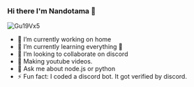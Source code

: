 ### Hi there I'm Nandotama 👋
![Gu19Vx5](https://user-images.githubusercontent.com/65104995/115117533-a29b4c80-9fd1-11eb-8b18-5b2dad326c4d.gif)

- 🔭 I’m currently working on home
- 🌱 I’m currently learning everything 🤣
- 👯 I’m looking to collaborate on discord
- 💎 Making youtube videos.
- 💬 Ask me about node.js or python
- ⚡ Fun fact: I coded a discord bot. It got verified by discord.
